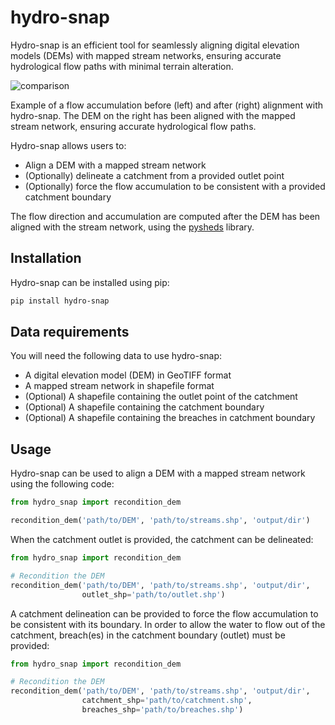 # hydro-snap
Hydro-snap is an efficient tool for seamlessly aligning digital elevation models (DEMs) 
with mapped stream networks, ensuring accurate hydrological flow paths with minimal 
terrain alteration.

![comparison](https://github.com/user-attachments/assets/f8c3a3c3-2aa4-45f2-b9b5-d322370118dc)

Example of a flow accumulation before (left) and after (right) alignment with hydro-snap. 
The DEM on the right has been aligned with the mapped stream network, ensuring accurate 
hydrological flow paths.

Hydro-snap allows users to:
- Align a DEM with a mapped stream network
- (Optionally) delineate a catchment from a provided outlet point
- (Optionally) force the flow accumulation to be consistent with a provided catchment boundary

The flow direction and accumulation are computed after the DEM has been aligned 
with the stream network, using the [pysheds](https://github.com/mdbartos/pysheds) library.

## Installation
Hydro-snap can be installed using pip:
```bash
pip install hydro-snap
```

## Data requirements
You will need the following data to use hydro-snap:
- A digital elevation model (DEM) in GeoTIFF format
- A mapped stream network in shapefile format
- (Optional) A shapefile containing the outlet point of the catchment
- (Optional) A shapefile containing the catchment boundary
- (Optional) A shapefile containing the breaches in catchment boundary

## Usage
Hydro-snap can be used to align a DEM with a mapped stream network using the following code:

```python
from hydro_snap import recondition_dem

recondition_dem('path/to/DEM', 'path/to/streams.shp', 'output/dir')
```

When the catchment outlet is provided, the catchment can be delineated:

```python
from hydro_snap import recondition_dem

# Recondition the DEM
recondition_dem('path/to/DEM', 'path/to/streams.shp', 'output/dir', 
                outlet_shp='path/to/outlet.shp')
```

A catchment delineation can be provided to force the flow accumulation to be consistent 
with its boundary. In order to allow the water to flow out of the catchment, breach(es)
in the catchment boundary (outlet) must be provided:

```python
from hydro_snap import recondition_dem

# Recondition the DEM
recondition_dem('path/to/DEM', 'path/to/streams.shp', 'output/dir', 
                catchment_shp='path/to/catchment.shp',
                breaches_shp='path/to/breaches.shp')
```